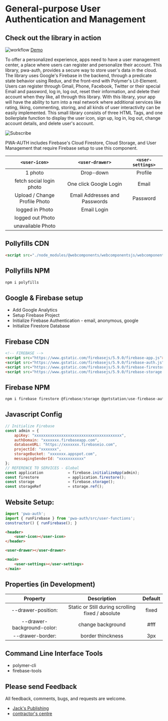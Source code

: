 General-purpose User Authentication and Management
======================
## Check out the library in action 
![workflow](https://www.inmostfire.com/images/workflow.png) [Demo](https://www.inmostfire.com)

To offer a personalized experience, apps need to have a user management center, a place where users can register and personalize their account. This library, pwa-auth, provides a secure way to store user's data in the cloud. The library uses Google's Firebase in the backend, through a predicate state behavior using Redux, and the front-end with Polymer's Lit-Element. Users can register through Gmail, Phone, Facebook, Twitter or their special Email and password, log in, log out, reset their information, and delete their account when they like, all through this library.
With this library, your app will have the ability to turn into a real network where additional services like rating, liking, commenting, storing, and all kinds of user interactivity can be easily implemented.
This small library consists of three HTML Tags, and one boilerplate function to display the user icon, sign up, log in, log out, change account details, and delete user's account.

<!-- To provide a personalized experience, Apps need to know the identity of a user to securely store data in the cloud. pwa-auth is powered by The Firebase Authentication backend, consistently providing a centralized and predictable state behaviour with Redux, and declaratively render the DOM with Google Polymer's fast and light Lit-Element. This Component includes 3 HTML Tags, and 1 Boilerplate Function to display the user icon, sign up, login, log out, change account details, and delete the user's account. -->

![Subscribe](https://www.inmostfire.com/images/settings.png)

PWA-AUTH includes Firebase's Cloud Firestore, Cloud Storage, and User Management that require Firebase setup to use this component.

| `<user-icon>` | `<user-drawer>` | `<user-settings>` |
| :-----------: | :-------------: | :---------------: |
| 1 photo | Drop-down | Profile |
| fetch social login photo | One click Google Login | Email |
| Upload / Change Profile Photo | Email Addresses and Passwords | Password |
| logged in Photo | Email Login |
| logged out Photo |
| unavailable Photo |

## Pollyfills CDN
```html
<script src="./node_modules/@webcomponents/webcomponentsjs/webcomponents-loader.js" async ></script>
```
## Pollyfills NPM 
```javascript
npm i polyfills
```
## Google & Firebase setup
* Add Google Analytics
* Setup Firebase Project
* Initialize Firebase Authentication - email, anonymous, google
* Initialize Firestore Database

## Firebase CDN
```html
<!-- FIREBASE -->
<script src="https://www.gstatic.com/firebasejs/5.9.0/firebase-app.js"></script>
<script src="https://www.gstatic.com/firebasejs/5.9.0/firebase-auth.js"></script>
<script src="https://www.gstatic.com/firebasejs/5.9.0/firebase-firestore.js"></script>
<script src="https://www.gstatic.com/firebasejs/5.9.0/firebase-storage.js"></script> 
```
## Firebase NPM
```javascript
npm i firebase firestore @firebase/storage @getstation/use-firebase-auth
```

## Javascript Config
```javascript
// Initialize Firebase
const admin = {
    apiKey: "xxxxxxxxxxxxxxxxxxxxxxxxxxxxxxxxxxxxxxx",
    authDomain: "xxxxxxx.firebaseapp.com",
    databaseURL: "https://xxxxxxx.firebaseio.com",
    projectId: "xxxxxxx",
    storageBucket: "xxxxxxx.appspot.com",
    messagingSenderId: "xxxxxxxxxxx"
};
// REFERENCE TO SERVICES - Global
const application           = firebase.initializeApp(admin);
const firestore             = application.firestore();
const storage               = firebase.storage();
const storageRef            = storage.ref();
```

## Website Setup:
```javascript
import 'pwa-auth';
import { runFirebase } from 'pwa-auth/src/user-functions';
constructor() { runFirebase(); }
```
```html
<header>
    <user-icon></user-icon>
</header>

<user-drawer></user-drawer>

<main>
    <user-settings></user-settings>
</main>
```

## Properties (in Development)
| Property | Description | Default |
| :------: | :---------: | :------:|
| --drawer-position:   | Static or Still during scrolling fixed / absolute | fixed |
| --drawer-background-color:   | change background | #fff |
| --drawer-border:   | border thinckness | 3px |

## Command Line Interface Tools
* polymer-cli
* firebase-tools

## Please send Feedback
All feedback, comments, bugs, and requests are welcome.
* [Jack's Publishing](https://www.jackspublishing.com)
* [contractor's centre](https://www.contractorscentre.com)